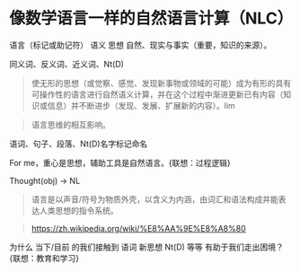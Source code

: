 # 像数学语言一样的自然语言计算（NLC）

语言（标记或助记符） 语义 思想 自然、现实与事实（重要，知识的来源）。

同义词、反义词、近义词、Nt(D)

> 使无形的思想（或觉察、感觉、发现新事物或领域的可能）成为有形的具有可操作性的语言进行自然语义计算，并在这个过程中渐进更新已有内容（知识或信息）并不断进步（发现、发展、扩展新的内容）。lim

> 语言思维的相互影响。

语词、句子、段落、Nt(D)名字标记命名

For me，重心是思想，辅助工具是自然语言。{联想：过程逻辑}

Thought(obj) -> NL 

> 语言是以声音/符号为物质外壳，以含义为内涵，由词汇和语法构成并能表达人类思想的指令系统。

> https://zh.wikipedia.org/wiki/%E8%AA%9E%E8%A8%80

为什么 当下/目前 的我们接触到 语词 新思想 Nt(D) 等等 有助于我们走出困境？{联想：教育和学习}